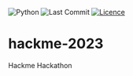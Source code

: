 ![Python](https://img.shields.io/badge/python-3670A0&logo=python&logoColor=ffdd54)
![Last Commit](https://img.shields.io/github/last-commit/CoolmixZero/hackme-2023)
[![Licence](https://img.shields.io/github/license/Ileriayo/markdown-badges)](./LICENSE)

# hackme-2023
Hackme Hackathon
